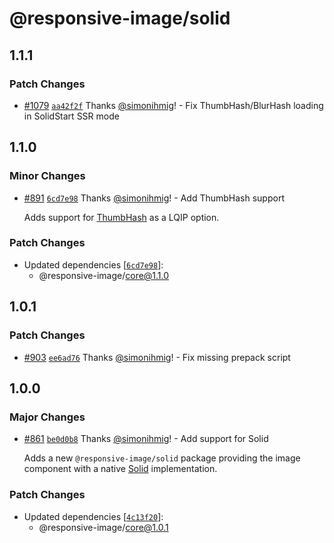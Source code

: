 # @responsive-image/solid

## 1.1.1

### Patch Changes

- [#1079](https://github.com/simonihmig/responsive-image/pull/1079) [`aa42f2f`](https://github.com/simonihmig/responsive-image/commit/aa42f2fc06a9ca072927fa91e3d9fc99eecd37e1) Thanks [@simonihmig](https://github.com/simonihmig)! - Fix ThumbHash/BlurHash loading in SolidStart SSR mode

## 1.1.0

### Minor Changes

- [#891](https://github.com/simonihmig/responsive-image/pull/891) [`6cd7e98`](https://github.com/simonihmig/responsive-image/commit/6cd7e980403b2c11595e6eaacd0bbe6d64d7100a) Thanks [@simonihmig](https://github.com/simonihmig)! - Add ThumbHash support

  Adds support for [ThumbHash](https://evanw.github.io/thumbhash/) as a LQIP option.

### Patch Changes

- Updated dependencies [[`6cd7e98`](https://github.com/simonihmig/responsive-image/commit/6cd7e980403b2c11595e6eaacd0bbe6d64d7100a)]:
  - @responsive-image/core@1.1.0

## 1.0.1

### Patch Changes

- [#903](https://github.com/simonihmig/responsive-image/pull/903) [`ee6ad76`](https://github.com/simonihmig/responsive-image/commit/ee6ad767ad6538eb1e47e8a8939acbd90f341f37) Thanks [@simonihmig](https://github.com/simonihmig)! - Fix missing prepack script

## 1.0.0

### Major Changes

- [#861](https://github.com/simonihmig/responsive-image/pull/861) [`be0d0b8`](https://github.com/simonihmig/responsive-image/commit/be0d0b801d21a92159eabf6faee92b844cc9ed24) Thanks [@simonihmig](https://github.com/simonihmig)! - Add support for Solid

  Adds a new `@responsive-image/solid` package providing the image component with a native [Solid](https://www.solidjs.com/) implementation.

### Patch Changes

- Updated dependencies [[`4c13f20`](https://github.com/simonihmig/responsive-image/commit/4c13f20f912a5308a347695798a8bc0c7c4187a1)]:
  - @responsive-image/core@1.0.1
